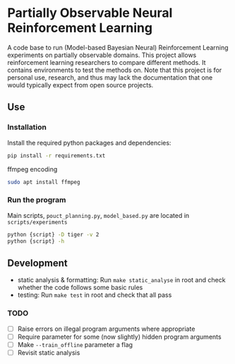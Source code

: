 # Partially Observable Neural Reinforcement Learning

A code base to run (Model-based Bayesian Neural) Reinforcement Learning
experiments on partially observable domains. This project allows reinforcement
learning researchers to compare different methods. It contains environments to
test the methods on. Note that this project is for personal use, research, and
thus may lack the documentation that one would typically expect from open
source projects.

## Use

### Installation

Install the required python packages and dependencies:

```bash
pip install -r requirements.txt
```

ffmpeg encoding

```bash
sudo apt install ffmpeg
```

### Run the program

Main scripts, `pouct_planning.py`, `model_based.py` are located in
`scripts/experiments`

```bash
python {script} -D tiger -v 2
python {script} -h
```

## Development

* static analysis & formatting: Run `make static_analyse` in root and check
  whether the code follows some basic rules
* testing: Run `make test` in root and check that all pass

### TODO

* [ ] Raise errors on illegal program arguments where appropriate
* [ ] Require parameter for some (now slightly) hidden program arguments
* [ ] Make `--train_offline` parameter a flag
* [ ] Revisit static analysis
